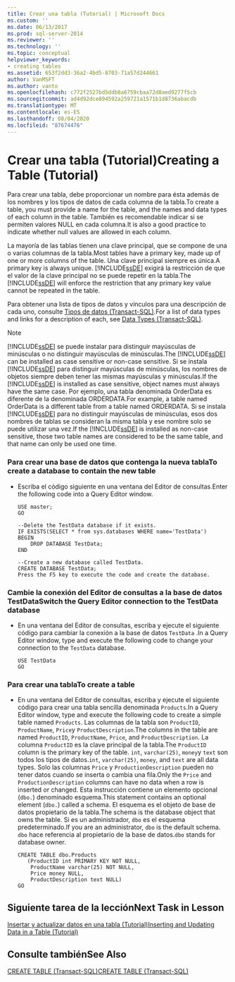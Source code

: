 ```yaml
---
title: Crear una tabla (Tutorial) | Microsoft Docs
ms.custom: ''
ms.date: 06/13/2017
ms.prod: sql-server-2014
ms.reviewer: ''
ms.technology: ''
ms.topic: conceptual
helpviewer_keywords:
- creating tables
ms.assetid: 653f2dd3-36a2-4bd5-8703-71a57d244661
author: VanMSFT
ms.author: vanto
ms.openlocfilehash: c772f2527bd5ddb8a6759cbaa72d8aed9277f5cb
ms.sourcegitcommit: ad4d92dce894592a259721a1571b1d8736abacdb
ms.translationtype: MT
ms.contentlocale: es-ES
ms.lasthandoff: 08/04/2020
ms.locfileid: "87674476"
---
```

# <a name="creating-a-table-tutorial"></a><span data-ttu-id="7d506-102">Crear una tabla (Tutorial)</span><span class="sxs-lookup"><span data-stu-id="7d506-102">Creating a Table (Tutorial)</span></span>
  <span data-ttu-id="7d506-103">Para crear una tabla, debe proporcionar un nombre para ésta además de los nombres y los tipos de datos de cada columna de la tabla.</span><span class="sxs-lookup"><span data-stu-id="7d506-103">To create a table, you must provide a name for the table, and the names and data types of each column in the table.</span></span> <span data-ttu-id="7d506-104">También es recomendable indicar si se permiten valores NULL en cada columna.</span><span class="sxs-lookup"><span data-stu-id="7d506-104">It is also a good practice to indicate whether null values are allowed in each column.</span></span>  
  
 <span data-ttu-id="7d506-105">La mayoría de las tablas tienen una clave principal, que se compone de una o varias columnas de la tabla.</span><span class="sxs-lookup"><span data-stu-id="7d506-105">Most tables have a primary key, made up of one or more columns of the table.</span></span> <span data-ttu-id="7d506-106">Una clave principal siempre es única.</span><span class="sxs-lookup"><span data-stu-id="7d506-106">A primary key is always unique.</span></span> <span data-ttu-id="7d506-107">[!INCLUDE[ssDE](../includes/ssde-md.md)] exigirá la restricción de que el valor de la clave principal no se puede repetir en la tabla.</span><span class="sxs-lookup"><span data-stu-id="7d506-107">The [!INCLUDE[ssDE](../includes/ssde-md.md)] will enforce the restriction that any primary key value cannot be repeated in the table.</span></span>  
  
 <span data-ttu-id="7d506-108">Para obtener una lista de tipos de datos y vínculos para una descripción de cada uno, consulte [Tipos de datos &#40;Transact-SQL&#41;](/sql/t-sql/data-types/data-types-transact-sql).</span><span class="sxs-lookup"><span data-stu-id="7d506-108">For a list of data types and links for a description of each, see [Data Types &#40;Transact-SQL&#41;](/sql/t-sql/data-types/data-types-transact-sql).</span></span>  
  
> [!NOTE]  
>  <span data-ttu-id="7d506-109">[!INCLUDE[ssDE](../includes/ssde-md.md)] se puede instalar para distinguir mayúsculas de minúsculas o no distinguir mayúsculas de minúsculas.</span><span class="sxs-lookup"><span data-stu-id="7d506-109">The [!INCLUDE[ssDE](../includes/ssde-md.md)] can be installed as case sensitive or non-case sensitive.</span></span> <span data-ttu-id="7d506-110">Si se instala [!INCLUDE[ssDE](../includes/ssde-md.md)] para distinguir mayúsculas de minúsculas, los nombres de objetos siempre deben tener las mismas mayúsculas y minúsculas.</span><span class="sxs-lookup"><span data-stu-id="7d506-110">If the [!INCLUDE[ssDE](../includes/ssde-md.md)] is installed as case sensitive, object names must always have the same case.</span></span> <span data-ttu-id="7d506-111">Por ejemplo, una tabla denominada OrderData es diferente de la denominada ORDERDATA.</span><span class="sxs-lookup"><span data-stu-id="7d506-111">For example, a table named OrderData is a different table from a table named ORDERDATA.</span></span> <span data-ttu-id="7d506-112">Si se instala [!INCLUDE[ssDE](../includes/ssde-md.md)] para no distinguir mayúsculas de minúsculas, esos dos nombres de tablas se consideran la misma tabla y ese nombre solo se puede utilizar una vez.</span><span class="sxs-lookup"><span data-stu-id="7d506-112">If the [!INCLUDE[ssDE](../includes/ssde-md.md)] is installed as non-case sensitive, those two table names are considered to be the same table, and that name can only be used one time.</span></span>  
  
### <a name="to-create-a-database-to-contain-the-new-table"></a><span data-ttu-id="7d506-113">Para crear una base de datos que contenga la nueva tabla</span><span class="sxs-lookup"><span data-stu-id="7d506-113">To create a database to contain the new table</span></span>  
  
-   <span data-ttu-id="7d506-114">Escriba el código siguiente en una ventana del Editor de consultas.</span><span class="sxs-lookup"><span data-stu-id="7d506-114">Enter the following code into a Query Editor window.</span></span>  
  
    ```  
    USE master;  
    GO  
  
    --Delete the TestData database if it exists.  
    IF EXISTS(SELECT * from sys.databases WHERE name='TestData')  
    BEGIN  
        DROP DATABASE TestData;  
    END  
  
    --Create a new database called TestData.  
    CREATE DATABASE TestData;  
    Press the F5 key to execute the code and create the database.  
    ```  
  
### <a name="switch-the-query-editor-connection-to-the-testdata-database"></a><span data-ttu-id="7d506-115">Cambie la conexión del Editor de consultas a la base de datos TestData</span><span class="sxs-lookup"><span data-stu-id="7d506-115">Switch the Query Editor connection to the TestData database</span></span>  
  
-   <span data-ttu-id="7d506-116">En una ventana del Editor de consultas, escriba y ejecute el siguiente código para cambiar la conexión a la base de datos `TestData` .</span><span class="sxs-lookup"><span data-stu-id="7d506-116">In a Query Editor window, type and execute the following code to change your connection to the `TestData` database.</span></span>  
  
    ```  
    USE TestData  
    GO  
    ```  
  
### <a name="to-create-a-table"></a><span data-ttu-id="7d506-117">Para crear una tabla</span><span class="sxs-lookup"><span data-stu-id="7d506-117">To create a table</span></span>  
  
-   <span data-ttu-id="7d506-118">En una ventana del Editor de consultas, escriba y ejecute el siguiente código para crear una tabla sencilla denominada `Products`.</span><span class="sxs-lookup"><span data-stu-id="7d506-118">In a Query Editor window, type and execute the following code to create a simple table named `Products`.</span></span> <span data-ttu-id="7d506-119">Las columnas de la tabla son `ProductID`, `ProductName`, `Price`y `ProductDescription`.</span><span class="sxs-lookup"><span data-stu-id="7d506-119">The columns in the table are named `ProductID`, `ProductName`, `Price`, and `ProductDescription`.</span></span> <span data-ttu-id="7d506-120">La columna `ProductID` es la clave principal de la tabla.</span><span class="sxs-lookup"><span data-stu-id="7d506-120">The `ProductID` column is the primary key of the table.</span></span> <span data-ttu-id="7d506-121">`int`, `varchar(25)`, `money`y `text` son todos los tipos de datos.</span><span class="sxs-lookup"><span data-stu-id="7d506-121">`int`, `varchar(25)`, `money`, and `text` are all data types.</span></span> <span data-ttu-id="7d506-122">Solo las columnas `Price` y `ProductionDescription` pueden no tener datos cuando se inserta o cambia una fila.</span><span class="sxs-lookup"><span data-stu-id="7d506-122">Only the `Price` and `ProductionDescription` columns can have no data when a row is inserted or changed.</span></span> <span data-ttu-id="7d506-123">Esta instrucción contiene un elemento opcional (`dbo.`) denominado esquema.</span><span class="sxs-lookup"><span data-stu-id="7d506-123">This statement contains an optional element (`dbo.`) called a schema.</span></span> <span data-ttu-id="7d506-124">El esquema es el objeto de base de datos propietario de la tabla.</span><span class="sxs-lookup"><span data-stu-id="7d506-124">The schema is the database object that owns the table.</span></span> <span data-ttu-id="7d506-125">Si es un administrador, `dbo` es el esquema predeterminado.</span><span class="sxs-lookup"><span data-stu-id="7d506-125">If you are an administrator, `dbo` is the default schema.</span></span> <span data-ttu-id="7d506-126">`dbo` hace referencia al propietario de la base de datos.</span><span class="sxs-lookup"><span data-stu-id="7d506-126">`dbo` stands for database owner.</span></span>  
  
    ```  
    CREATE TABLE dbo.Products  
       (ProductID int PRIMARY KEY NOT NULL,  
        ProductName varchar(25) NOT NULL,  
        Price money NULL,  
        ProductDescription text NULL)  
    GO  
    ```  
  
## <a name="next-task-in-lesson"></a><span data-ttu-id="7d506-127">Siguiente tarea de la lección</span><span class="sxs-lookup"><span data-stu-id="7d506-127">Next Task in Lesson</span></span>  
 [<span data-ttu-id="7d506-128">Insertar y actualizar datos en una tabla &#40;Tutorial&#41;</span><span class="sxs-lookup"><span data-stu-id="7d506-128">Inserting and Updating Data in a Table &#40;Tutorial&#41;</span></span>](../t-sql/lesson-1-3-inserting-and-updating-data-in-a-table.md)  
  
## <a name="see-also"></a><span data-ttu-id="7d506-129">Consulte también</span><span class="sxs-lookup"><span data-stu-id="7d506-129">See Also</span></span>  
 [<span data-ttu-id="7d506-130">CREATE TABLE &#40;Transact-SQL&#41;</span><span class="sxs-lookup"><span data-stu-id="7d506-130">CREATE TABLE &#40;Transact-SQL&#41;</span></span>](/sql/t-sql/statements/create-table-transact-sql)  
  
  

